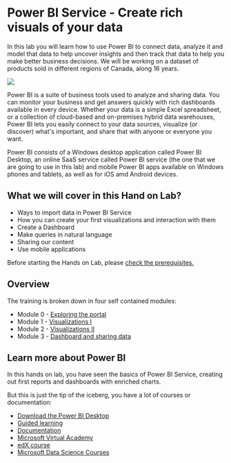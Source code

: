  # Power BI Service - Create rich visuals of your data
In this lab you will learn how to use Power BI to connect data, analyze it and model that data to help uncover insights and then track that data to help you make better business decisions. We will be working on a dataset of products sold in different regions of Canada, along 16 years.

 ![](/05.%20Power%20BI%20-%20Hands%20on%20Lab/Images/powerbi-intro.png)

Power BI is a suite of business tools used to analyze and sharing data. You can monitor your business and get answers quickly with rich dashboards available in every device. Whether your data is a simple Excel spreadsheet, or a collection of cloud-based and on-premises hybrid data warehouses, Power BI lets you easily connect to your data sources, visualize (or discover) what's important, and share that with anyone or everyone you want.

Power BI consists of a Windows desktop application called Power BI Desktop, an online SaaS service called Power BI service (the one that we are going to use in this lab) and mobile Power BI apps available on Windows phones and tablets, as well as for iOS amd Android devices.

## What we will cover in this Hand on Lab?
* Ways to import data in Power BI Service
* How you can create your first visualizations and interaction with them
* Create a Dashboard
* Make queries in natural language
* Sharing our content
* Use mobile applications

Before starting the Hands on Lab, please [check the prerequisites.](/05.%20Power%20BI%20-%20Hands%20on%20Lab/Prerequisites)

## Overview
The training is broken down in four self contained modules:

* Module 0 - [Exploring the portal](/05.%20Power%20BI%20-%20Hands%20on%20Lab/Module%200%20-%20Exploring%20the%20portal)
* Module 1 - [Visualizations I](/05.%20Power%20BI%20-%20Hands%20on%20Lab/Module%201%20-%20Visualizations%20I)
* Module 2 - [Visualizations II](/05.%20Power%20BI%20-%20Hands%20on%20Lab/Module%202%20-%20Visualizations%20II)
* Module 3 - [Dashboard and sharing data](/05.%20Power%20BI%20-%20Hands%20on%20Lab/Module%203%20-%20Dashboard%20and%20sharing%20data)
<!---
* Module 4 - Power BI Embebbed
* Module 5 - Mobile Applications (iOs Android and tablet)
-->

## Learn more about Power BI
In this hands on lab, you have seen the basics of Power BI Service, creating out first reports and dashboards with enriched charts.

But this is just the tip of the iceberg, you have a lot of courses or documentation:
* [Download the Power BI Desktop](https://powerbi.microsoft.com/en-us/desktop/)
* [Guided learning](https://powerbi.microsoft.com/en-us/guided-learning/)
* [Documentation](https://powerbi.microsoft.com/en-us/documentation/powerbi-landing-page/)
* [Microsoft Virtual Academy](https://mva.microsoft.com/product-training/power-bi#!lang=1034)
* [edX course](https://www.edx.org/course/analyzing-visualizing-data-power-bi-microsoft-dat207x-5)
* [Microsoft Data Science Courses](https://academy.microsoft.com/en-us/professional-program/data-science/) 
